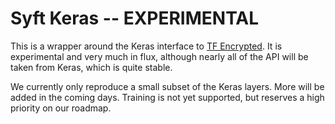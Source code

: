Syft Keras -- EXPERIMENTAL
===================
This is a wrapper around the Keras interface to [TF Encrypted](https://github.com/tf-encrypted/tf-encrypted).
It is experimental and very much in flux, although nearly all of the API will be taken from Keras, which is quite stable.

We currently only reproduce a small subset of the Keras layers.
More will be added in the coming days.
Training is not yet supported, but reserves a high priority on our roadmap.
